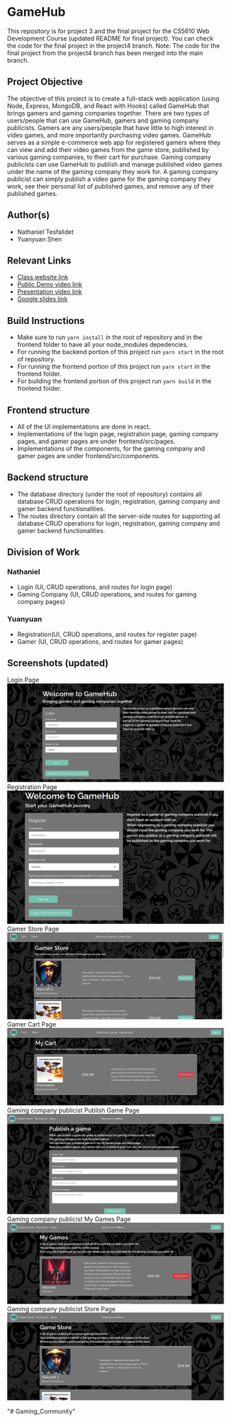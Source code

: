 # GameHub

This repository is for project 3 and the final project for the CS5610 Web Development Course (updated README for final project).
You can check the code for the final project in the project4 branch.
Note: The code for the final project from the project4 branch has been merged into the main branch. 

## Project Objective

The objective of this project is to create a full-stack web application (using Node, Express, MongoDB, and React with Hooks) called GameHub that brings gamers and gaming companies together. There are two types of users/people that can use GameHub, gamers and gaming company publicists. Gamers are any users/people that have little to high interest in video games, and more importantly purchasing video games. GameHub serves as a simple e-commerce web app for registered gamers where they can view and add their video games from the game store, published by various gaming companies, to their cart for purchase. Gaming company publicists can use GameHub to publish and manage published video games under the name of the gaming company they work for. A gaming company publicist can simply publish a video game for the gaming company they work, see their personal list of published games, and remove any of their published games.   

## Author(s)

- Nathaniel Tesfalidet
- Yuanyuan Shen

## Relevant Links
- [Class website link](https://johnguerra.co/classes/webDevelopment_fall_2021/)
- [Public Demo video link](https://drive.google.com/file/d/1kTtQQTHYF4XbEp8SysMwFdi9p4dtNOQ7/view?usp=sharing)
- [Presentation video link](https://drive.google.com/file/d/1fN5n7BQlWVHbzqVOxkuG9-R4SfhQ2LRM/view?usp=sharing)
- [Google slides link](https://docs.google.com/presentation/d/1TRGKGfJ2ceX-pgnCyVp-XvWe8_KKmyiVWcP-NMTX414/edit?usp=sharing)

## Build Instructions
- Make sure to run `yarn install` in the root of repository and in the frontend folder to have all your node_modules depedencies.
- For running the backend portion of this project run `yarn start` in the root of repository.
- For running the frontend portion of this project run `yarn start` in the frontend folder.
- For building the frontend portion of this project run `yarn build` in the frontend folder.

## Frontend structure
- All of the UI implementations are done in react.
- Implementations of the login page, registration page, gaming company pages, and gamer pages are under frontend/src/pages.
- Implementations of the components, for the gaming company and gamer pages are under frontend/src/components. 

## Backend structure
- The database directory (under the root of repository) contains all database CRUD operations for login, registration, gaming company and gamer backend functionalities.
- The routes directory contain all the server-side routes for supporting all database CRUD operations for login, registration, gaming company and gamer backend functionalities. 

## Division of Work
### Nathaniel
- Login (UI, CRUD operations, and routes for login page)
- Gaming Company (UI, CRUD operations, and routes for gaming company pages) 

### Yuanyuan
- Registration(UI, CRUD operations, and routes for register page)
- Gamer (UI, CRUD operations, and routes for gamer pages)

## Screenshots (updated)
Login Page
![Login page screenshot](./frontend/src/images/screenshots/LoginPageScreenshot.jpg)
Registration Page
![Register page screenshot](./frontend/src/images/screenshots/RegisterPageScreenshot.jpg)
Gamer Store Page
![Gamer page 1 screenshot](./frontend/src/images/screenshots/GamerPageScreenshot1.jpg)
Gamer Cart Page
![Gamer page 2 screenshot](./frontend/src/images/screenshots/GamerPageScreenshot2.jpg)
Gaming company publicist Publish Game Page
![Gaming company page 1 screenshot](./frontend/src/images/screenshots/GamingCompanyPageScreenshot1.jpg)
Gaming company publicist My Games Page
![Gaming company page 2 screenshot](./frontend/src/images/screenshots/GamingCompanyPageScreenshot2.jpg)
Gaming company publicist Store Page
![Gaming company page 3 screenshot](./frontend/src/images/screenshots/GamingCompanyPageScreenshot3.jpg)



"# Gaming_Community" 
